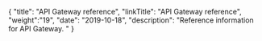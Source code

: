 {
    "title": "API Gateway reference",
    "linkTitle": "API Gateway reference",
    "weight":"19",
    "date": "2019-10-18",
    "description": "Reference information for API Gateway. "
}